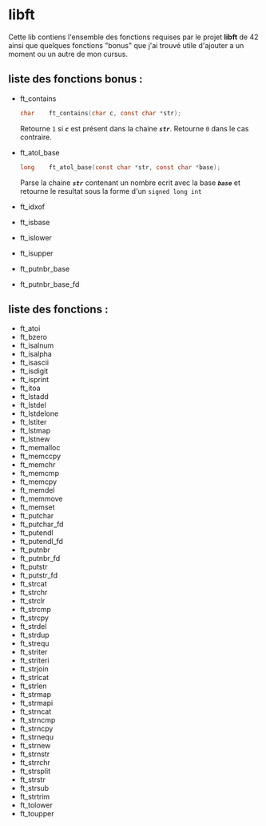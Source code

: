 # libft
Cette lib contiens l'ensemble des fonctions requises par le projet **libft** de 42 ainsi que quelques fonctions "bonus" que j'ai trouvé utile d'ajouter a un moment ou un autre de mon cursus.

## liste des fonctions bonus :
* ft_contains
	```C
	char	ft_contains(char c, const char *str);
	```
	Retourne `1` si ***`c`*** est présent dans la chaine ***`str`***.
	Retourne `0` dans le cas contraire.
	
* ft_atol_base
	```C
	long	ft_atol_base(const char *str, const char *base);
	```
	Parse la chaine ***`str`*** contenant un nombre ecrit avec la base ***`base`***
	et retourne le resultat sous la forme d'un `signed long int`
	
* ft_idxof
* ft_isbase
* ft_islower
* ft_isupper
* ft_putnbr_base
* ft_putnbr_base_fd


## liste des fonctions :
* ft_atoi
* ft_bzero
* ft_isalnum
* ft_isalpha
* ft_isascii
* ft_isdigit
* ft_isprint
* ft_itoa
* ft_lstadd
* ft_lstdel
* ft_lstdelone
* ft_lstiter
* ft_lstmap
* ft_lstnew
* ft_memalloc
* ft_memccpy
* ft_memchr
* ft_memcmp
* ft_memcpy
* ft_memdel
* ft_memmove
* ft_memset
* ft_putchar
* ft_putchar_fd
* ft_putendl
* ft_putendl_fd
* ft_putnbr
* ft_putnbr_fd
* ft_putstr
* ft_putstr_fd
* ft_strcat
* ft_strchr
* ft_strclr
* ft_strcmp
* ft_strcpy
* ft_strdel
* ft_strdup
* ft_strequ
* ft_striter
* ft_striteri
* ft_strjoin
* ft_strlcat
* ft_strlen
* ft_strmap
* ft_strmapi
* ft_strncat
* ft_strncmp
* ft_strncpy
* ft_strnequ
* ft_strnew
* ft_strnstr
* ft_strrchr
* ft_strsplit
* ft_strstr
* ft_strsub
* ft_strtrim
* ft_tolower
* ft_toupper
